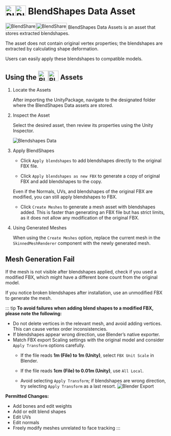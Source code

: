 # <img class="dark-only" src="/blendshare_blendshapes_asset.png" alt="Blendshapes Data" style="width: 32px; height: 32px; vertical-align: -4px; display: inline;"/><img class="light-only" src="/blendshare_blendshapes_asset_light_mode.png" alt="Blendshapes Data" style="width: 32px; height: 32px; vertical-align: -4px; display: inline;"/> BlendShapes Data Asset

<img class="dark-only" src="/blendshare.png" alt="BlendShare" style="width: 96px; height: 24px; vertical-align: -5px; display: inline;"/><img class="light-only" src="/blendshare_light_mode.png" alt="BlendShare" style="width: 96px; height: 24px; vertical-align: -5px; display: inline;"/> BlendShapes Data Assets is an asset that stores extracted blendshapes.

The asset does not contain original vertex properties; the blendshapes are extracted by calculating shape deformation.

Users can easily apply these blendshapes to compatible models.

## Using the <img class="dark-only" src="/blendshare_blendshapes_asset.png" alt="Blendshapes Data" style="width: 32px; height: 32px; vertical-align: -4px; display: inline;"/><img class="light-only" src="/blendshare_blendshapes_asset_light_mode.png" alt="Blend Shapes Data" style="width: 32px; height: 32px; vertical-align: -4px; display: inline;"/> Assets
1. Locate the Assets
   
    After importing the UnityPackage, navigate to the designated folder where the BlendShapes Data assets are stored.


2. Inspect the Asset
   
   Select the desired asset, then review its properties using the Unity Inspector.

    ![Blendshapes Data](/blendshapes_data_inspector.png)

3. Apply BlendShapes

    - Click `Apply blendshapes` to add blendshapes directly to the original FBX file.

    - Click `Apply blendshapes as new FBX` to generate a copy of original FBX and add blendshapes to the copy.

    Even if the Normals, UVs, and blendshapes of the original FBX are modified, you can still apply blendshapes to FBX.

    - Click `Create Meshes` to generate a mesh asset with blendshapes added.
    This is faster than generating an FBX file but has strict limits, as it does not allow any modification of the original FBX.

4. Using Generated Meshes

    When using the `Create Meshes` option, replace the current mesh in the `SkinnedMeshRenderer` component with the newly generated mesh.


## Mesh Generation Fail
If the mesh is not visible after blendshapes applied, check if you used a modified FBX, which might have a different bone count from the original model.

If you notice broken blendshapes after installation, use an unmodified FBX to generate the mesh.

::: tip
**To avoid failures when adding blend shapes to a modified FBX, please note the following:**

- Do not delete vertices in the relevant mesh, and avoid adding vertices. This can cause vertex order inconsistencies.
- If blendshapes appear wrong direction, use Blender’s native exporter.
- Match FBX export Scaling settings with the original model and consider `Apply Transform` options carefully.
  - If the file reads **1m (File) to 1m (Unity)**, select `FBX Unit Scale` in Blender.
  - If the file reads **1cm (File) to 0.01m (Unity)**, use `All Local`.

  - Avoid selecting `Apply Transform`; if blendshapes are wrong direction, try selecting `Apply Transform` as a last resort.
    ![Blender Export](/blender_fbx_export_transform.png)

**Permitted Changes:**
- Add bones and edit weights
- Add or edit blend shapes
- Edit UVs
- Edit normals
- Freely modify meshes unrelated to face tracking
:::